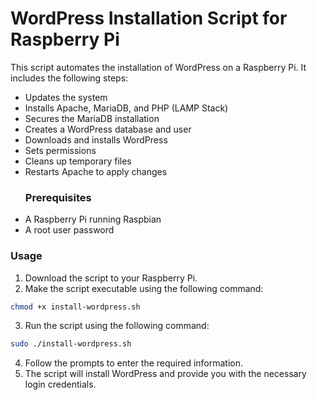 # WordPress Installation Script for Raspberry Pi
This script automates the installation of WordPress on a Raspberry Pi. It includes the following steps:

* Updates the system
* Installs Apache, MariaDB, and PHP (LAMP Stack)
* Secures the MariaDB installation
* Creates a WordPress database and user
* Downloads and installs WordPress
* Sets permissions
* Cleans up temporary files
* Restarts Apache to apply changes
  ### Prerequisites
* A Raspberry Pi running Raspbian
* A root user password
### Usage
1. Download the script to your Raspberry Pi.
2. Make the script executable using the following command:
```sh
chmod +x install-wordpress.sh
```
3. Run the script using the following command:
```sh
sudo ./install-wordpress.sh
```
4. Follow the prompts to enter the required information.
5. The script will install WordPress and provide you with the necessary login credentials.
